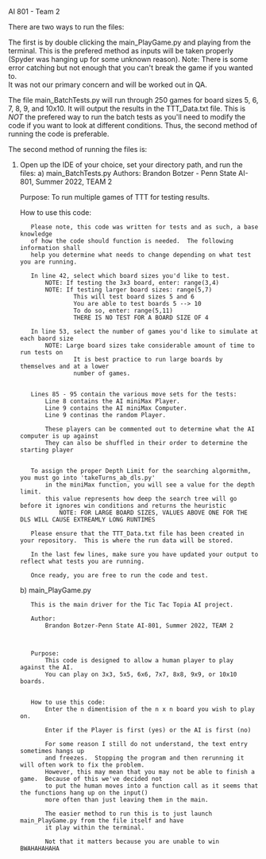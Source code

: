 AI 801 - Team 2

There are two ways to run the files:

The first is by double clicking the main_PlayGame.py and playing from the terminal.
This is the prefered method as inputs will be taken properly (Spyder was hanging up for some unknown reason).
    Note:  There is some error catching but not enough that you can't break the game if you wanted to.  
            It was not our primary concern and will be worked out in QA.
    
The file main_BatchTests.py will run through 250 games for board sizes 5, 6, 7, 8, 9, and 10x10.  It will output the results in the TTT_Data.txt file.
  This is *NOT* the prefered way to run the batch tests as you'll need to modify the code if you want to look at different conditions.
  Thus, the second method of running the code is preferable.
  

The second method of running the files is:

1) Open up the IDE of your choice, set your directory path, and run the files:
     a)  main_BatchTests.py
          Authors:
     Brandon Botzer - Penn State AI-801, Summer 2022, TEAM 2
    
      Purpose:
          To run multiple games of TTT for testing results.

      How to use this code:

          Please note, this code was written for tests and as such, a base knowledge
          of how the code should function is needed.  The following information shall
          help you determine what needs to change depending on what test you are running.

          In line 42, select which board sizes you'd like to test.
              NOTE: If testing the 3x3 board, enter: range(3,4)
              NOTE: If testing larger board sizes: range(5,7)
                      This will test board sizes 5 and 6
                      You are able to test boards 5 --> 10
                      To do so, enter: range(5,11)
                      THERE IS NO TEST FOR A BOARD SIZE OF 4

          In line 53, select the number of games you'd like to simulate at each baord size
              NOTE: Large board sizes take considerable amount of time to run tests on
                      It is best practice to run large boards by themselves and at a lower
                      number of games.


          Lines 85 - 95 contain the various move sets for the tests:
              Line 8 contains the AI miniMax Player.
              Line 9 contains the AI miniMax Computer.
              Line 9 continas the random Player.

              These players can be commented out to determine what the AI computer is up against
              They can also be shuffled in their order to determine the starting player


          To assign the proper Depth Limit for the searching algormithm, you must go into 'takeTurns_ab_dls.py'
              in the miniMax function, you will see a value for the depth limit.
              this value represents how deep the search tree will go before it ignores win conditions and returns the heuristic
                  NOTE: FOR LARGE BOARD SIZES, VALUES ABOVE ONE FOR THE DLS WILL CAUSE EXTREAMLY LONG RUNTIMES

          Please ensure that the TTT_Data.txt file has been created in your repository.  This is where the run data will be stored.

          In the last few lines, make sure you have updated your output to reflect what tests you are running.

          Once ready, you are free to run the code and test.
     
     
     
     b)  main_PlayGame.py
     
          This is the main driver for the Tic Tac Topia AI project.

          Author:
              Brandon Botzer-Penn State AI-801, Summer 2022, TEAM 2



          Purpose:
              This code is designed to allow a human player to play against the AI.
              You can play on 3x3, 5x5, 6x6, 7x7, 8x8, 9x9, or 10x10 boards.


          How to use this code:
              Enter the n dimentision of the n x n board you wish to play on.

              Enter if the Player is first (yes) or the AI is first (no)

              For some reason I still do not understand, the text entry sometimes hangs up
              and freezes.  Stopping the program and then rerunning it will often work to fix the problem.
              However, this may mean that you may not be able to finish a game.  Because of this we've decided not
              to put the human moves into a function call as it seems that the functions hang up on the input()
              more often than just leaving them in the main.

              The easier method to run this is to just launch main_PlayGame.py from the file itself and have 
              it play within the terminal.

              Not that it matters because you are unable to win BWAHAHAHAHA
              
              





